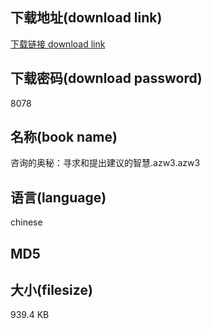## 下载地址(download link)
[下载链接 download link](https://voluble-croquembouche-d321dc.netlify.app/?s=%E5%92%A8%E8%AF%A2%E7%9A%84%E5%A5%A5%E7%A7%98%EF%BC%9A%E5%AF%BB%E6%B1%82%E5%92%8C%E6%8F%90%E5%87%BA%E5%BB%BA%E8%AE%AE%E7%9A%84%E6%99%BA%E6%85%A7.azw3)

## 下载密码(download password)
8078

## 名称(book name)
咨询的奥秘：寻求和提出建议的智慧.azw3.azw3

## 语言(language)
chinese

## MD5


## 大小(filesize)
939.4 KB
